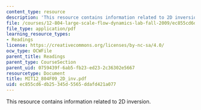 ```yaml
---
content_type: resource
description: 'This resource contains information related to 2D inversion. '
file: /courses/12-804-large-scale-flow-dynamics-lab-fall-2009/ec855cd6db25345d5565ddafd421a077_MIT12_804F09_2D_inv.pdf
file_type: application/pdf
learning_resource_types:
- Readings
license: https://creativecommons.org/licenses/by-nc-sa/4.0/
ocw_type: OCWFile
parent_title: Readings
parent_type: CourseSection
parent_uid: 0759439f-6ab5-fb23-ed23-2c36302e5667
resourcetype: Document
title: MIT12_804F09_2D_inv.pdf
uid: ec855cd6-db25-345d-5565-ddafd421a077
---
```

This resource contains information related to 2D inversion. 